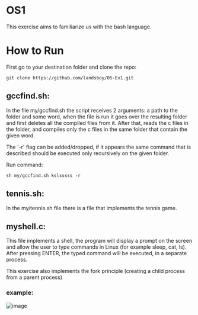 # OS1
This exercise aims to familiarize us with the bash language.
# How to Run
First go to your destination folder and clone the repo:
```
git clone https://github.com/landsboy/OS-Ex1.git
```
## gccfind.sh:
In the file my/gccfind.sh the script receives 2 arguments: a path to the folder and some word, when the file is run it goes over the resulting folder and first deletes all the compiled files from it. After that, reads the c files in the folder, and compiles only the c files in the same folder that contain the given word.

The '-r' flag can be added/dropped, if it appears the same command that is described should be executed only recursively on the given folder.

Run command:
```
sh my/gccfind.sh kslsssss -r
```

## tennis.sh:
In the my/tennis.sh file there is a file that implements the tennis game.

## myshell.c:
This file implements a shell, the program will display a prompt on the screen and allow the user to type commands in Linux (for example sleep, cat, ls). After pressing ENTER, the typed command will be executed, in a separate process.

This exercise also implements the fork principle (creating a child process from a parent process)

### example:

![image](https://github.com/user-attachments/assets/bba02266-93c7-441e-93a6-7a3ba0b0fffa)





